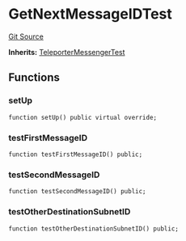 # GetNextMessageIDTest
[Git Source](https://github.com/ava-labs/teleporter/blob/4e46f28c075e9bfc858fb8bbe266f5b4cb45a0be/src/Teleporter/tests/GetNextMessageIdTests.t.sol)

**Inherits:**
[TeleporterMessengerTest](/src/Teleporter/tests/TeleporterMessengerTest.t.sol/contract.TeleporterMessengerTest.md)


## Functions
### setUp


```solidity
function setUp() public virtual override;
```

### testFirstMessageID


```solidity
function testFirstMessageID() public;
```

### testSecondMessageID


```solidity
function testSecondMessageID() public;
```

### testOtherDestinationSubnetID


```solidity
function testOtherDestinationSubnetID() public;
```


